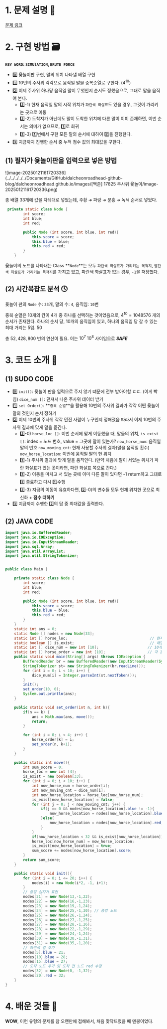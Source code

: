 # 1. 문제 설명 📌

[문제 링크](https://www.acmicpc.net/problem/17825)

# 2. 구현 방법 🗃️

**`KEY WORD`: `SIMUlATION`,  `BRUTE FORCE`**

- 0️⃣ 윷놀이판 구현, 말의 위치 나타낼 배열 구현
- 1️⃣ 10번의 주사위 각각으로 움직일 말을 중복순열로 구한다. ($4^10$)
- 2️⃣ 이제 주사위 하나당 움직일 말이 무엇인지 순서도 정했음으로, 그대로 말을 움직여 본다.
  - 2️⃣-1) 현재 움직일 말의 시작 위치가 `파란색 화살표`도 있을 경우, 그것이 가리키는 곳으로 이동
  - 2️⃣-2) 도착지가 아닌데도 말이 도착한 위치에 다른 말이 이미 존재하면, 이번 순서는 의미가 없으므로, 1️⃣로 회귀
  - 2️⃣-3) 1️⃣번에서 구한 모든 말의 순서에 대하여 2️⃣을 진행한다.
- 3️⃣ 지금까지 진행한 순서 중 누적 점수 값의 최대값을 구한다.

## (1) 필자가 윷놀이판을 입력으로 넣은 방법

![image-20250121161720336](../../../../../Documents/GitHub/dalcheonroadhead-github-blog/dalcheonroadhead.github.io/images/[백준] 17825 주사위 윷놀이/image-20250121161720336.png)

총 배열 33개에 값을 차례대로 넣었는데, 주황 ➜ 파랑 ➜ 분홍 ➜  녹색 순서로 넣었다. 

```java
 private static class Node {
        int score;
        int blue;
        int red;

        public Node (int score, int blue, int red){
            this.score = score;
            this.blue = blue;
            this.red = red;
        }
    }
```

윷놀이의 노드를 나타내는 Class **`Node`**는 모두 `파란색 화살표가 가리키는 목적지`, `빨간색 화살표가 가리키는 목적지`를 가지고 있고, 파란색 화살표가 없는 경우, `-1`을 저장했다.

## (2) 시간복잡도 분석 🕓

윷놀이 판의 `Node` 수: `33`개, 말의 수: `4`, 움직임: `10`번

중복 순열은 10개의 칸이 4개 중 하나를 선택하는 것이었음으로, $4^10 = 1048576$ 개의 순서가 존재한다.
하나의 순서 당, 10개의 움직임이 있고, 하나의 움직임 당 갈 수 있는 최대 거리는 5임. $50$

총 $52,428,800$ 번의 연산이 필요. 이는 $10^{7} ~ 10^{8}$ 사이임으로 ***SAFE***

# 3. 코드 소개 🔎

## (1) SUDO CODE

- 0️⃣ `init()`: 윷놀이 판을 입력으로 주지 않기 떄문에 전부 받아야함 ㄷㄷ. (이게 빡침)
        `dice_num []`: 던져서 나온 주사위 데이터 받기
- 1️⃣ `set Order()`: **`중복 순열`**을 활용해 10번의 주사위 결과가 각각 어떤 윷놀이 말의 것인지 순서 정하기
- 2️⃣ 이제 10번의 주사위 각각 던진 사람이 누구인지 정해졌음 따라서 이제 10번의 주사위 결과에 맞게 말을 옮긴다.
  - 2️⃣-0) `horse_loc []`: 이번 순서에 맞게 이동했을 때, 말들의 위치, 
    	    `is exist []`: index = 노드 번호, value = 그곳에 말이 있는가?
    	    `now_horse_num`: 움직일 말의 번호
    	    `now_moving_cnt`: 현재 사용할 주사위 결과(말을 움직일 횟수)
    	    `now_horse_location`: 이번에 움직일 말의 현 위치
  - 2️⃣-1) 주사위 결과에 맞게 말을 움직인다. (만약 처음에 말이 서있는 위치가 파란 화살표가 있는 곳이라면, 파란 화살표 쪽으로 간다.)
  - 2️⃣-2) 이동을 마치고 서 있는 곳에 이미 다른 말이 있다면 -1 return하고 그대로 2️⃣ 종료하고 다시 1️⃣수행
  - 2️⃣-3) 지금의 이동이 유효하다면, 2️⃣-0)의 변수들 모두 현재 위치한 곳으로 최신화 + **점수 더하기**
- 3️⃣ 지금까지 수행한 2️⃣의 답 중 최대값을 출력한다.

## (2) JAVA CODE

```java
import java.io.BufferedReader;
import java.io.IOException;
import java.io.InputStreamReader;
import java.sql.Array;
import java.util.ArrayList;
import java.util.StringTokenizer;


public class Main {

    private static class Node {
        int score;
        int blue;
        int red;

        public Node (int score, int blue, int red){
            this.score = score;
            this.blue = blue;
            this.red = red;
        }
    }
    static int ans = 0;
    static Node [] nodes = new Node[33];
    static int [] horse_loc;                                     // 현재 각 말들의 위치
    static boolean [] is_exist;                                  // 해당 노드 번호에 말이 존재하는지
    static int [] dice_num = new int [10];                      // 10개의 주사위 넘버
    static int [] horse_order = new int [10];                   // 각 10개의 주사위 당 움직일 말 번호
    public static void main(String[] args) throws IOException {
        BufferedReader br = new BufferedReader(new InputStreamReader(System.in));
        StringTokenizer st= new StringTokenizer(br.readLine());
        for (int i = 0; i < 10; i++) {
            dice_num[i] = Integer.parseInt(st.nextToken());
        }
        init();
        set_order(10, 0);
        System.out.println(ans);
    }

    public static void set_order(int n, int k){
        if(n == k) {
            ans = Math.max(ans, move());
            return;
        }

        for (int i = 0; i < 4; i++) {
            horse_order[k] = i;
            set_order(n, k+1);
        }
    }

    public static int move(){
        int sum_score = 0;
        horse_loc = new int [4];
        is_exist = new boolean[33];
        for (int i = 0; i < 10; i++) {
            int now_horse_num = horse_order[i];
            int now_moving_cnt = dice_num[i];
            int now_horse_location = horse_loc[now_horse_num];
            is_exist[now_horse_location] = false;
            for (int j = 0; j < now_moving_cnt; j++) {
                if(j == 0 && nodes[now_horse_location].blue != -1){
                    now_horse_location = nodes[now_horse_location].blue;
                }else{
                    now_horse_location = nodes[now_horse_location].red;
                }
            }
            if(now_horse_location < 32 && is_exist[now_horse_location]) return -1; // 이미 그 위치에 누군가 있다면, 이번 주기는 안되는 주기 따라서 그냥 탈출
            horse_loc[now_horse_num] = now_horse_location;
            is_exist[now_horse_location] = true;
            sum_score += nodes[now_horse_location].score;
        }
        return sum_score;
    }

    public static void init(){
        for (int i = 0; i <= 20; i++) {
            nodes[i] = new Node(i*2, -1, i+1);
        }
        // 중앙 십자가 표현
        nodes[21] = new Node(13,-1,22);
        nodes[22] = new Node(16,-1,23);
        nodes[23] = new Node(19,-1,24);
        nodes[24] = new Node(25,-1,30); // 중앙 노드
        nodes[25] = new Node(26,-1,24);
        nodes[26] = new Node(27,-1,25);
        nodes[27] = new Node(28,-1,26);
        nodes[28] = new Node(22,-1,29);
        nodes[29] = new Node(24,-1,24);
        nodes[30] = new Node(30,-1,31);
        nodes[31] = new Node(35,-1,20);
        // 파란색 길 추가
        nodes[5].blue = 21;
        nodes[10].blue = 28;
        nodes[15].blue = 27;
        // 도착 노드 추가 및 도착 전 노드 red 수정
        nodes[32] = new Node(0, -1,32);
        nodes[20].red = 32;
    }
}
```

# 4. 배운 것들 🎯

**WOW**, 이런 유형의 문제를 참 오랜만에 접해봐서, 처음 맞닥뜨렸을 때 멘붕이었다.

